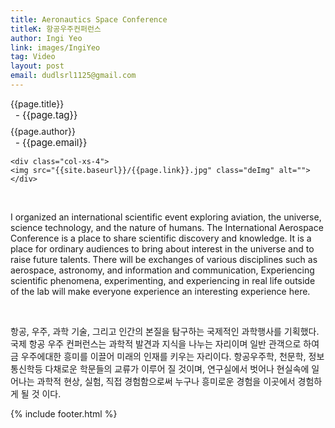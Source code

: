 ```yaml
---
title: Aeronautics Space Conference
titleK: 항공우주컨퍼런스
author: Ingi Yeo
link: images/IngiYeo
tag: Video
layout: post
email: dudlsrl1125@gmail.com
---	
```


<div class="container">

<div class="deDep">
{{page.title}}<br>
<p style="font-size:15px; margin:0px; padding:0px 0px 0px 8px; margin:0px 0px 8px 0px;">- {{page.tag}}</p>
{{page.author}}<br>
<p style="font-size:15px; margin:0px; padding:0px 0px 0px 8px;">- {{page.email}}</p>
</div>


<div class="row" class="imgcolor">
	
	<div class="col-xs-4">
	<img src="{{site.baseurl}}/{{page.link}}.jpg" class="deImg" alt=""></div>
	
</div>
<br>

<div class="det lato">



I organized an international scientific event exploring aviation, the universe, science technology, and the nature of humans.
The International Aerospace Conference is a place to share scientific discovery and knowledge.
It is a place for ordinary audiences to bring about interest in the universe and to raise future talents.
There will be exchanges of various disciplines such as aerospace, astronomy, and information and communication,
Experiencing scientific phenomena, experimenting, and experiencing in real life outside of the lab will make everyone experience an interesting experience here.



</div>

<br>

<div class="noto">

항공, 우주, 과학 기술, 그리고 인간의 본질을 탐구하는 국제적인 과학행사를 기획했다.
국제 항공 우주 컨퍼런스는 과학적 발견과 지식을 나누는 자리이며
일반 관객으로 하여금 우주에대한 흥미를 이끌어 미래의 인재를
키우는 자리이다. 항공우주학, 천문학, 정보통신학등 다채로운
학문들의 교류가 이루어 질 것이며, 연구실에서 벗어나 현실속에
일어나는 과학적 현상, 실험, 직접 경험함으로써 누구나 흥미로운
경험을 이곳에서 경험하게 될 것 이다. 


</div>


	

</div> 

{% include footer.html %}